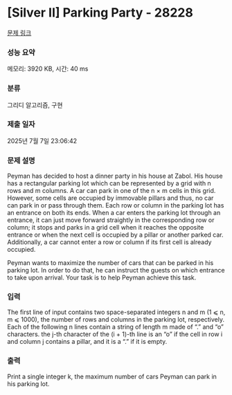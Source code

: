 # [Silver II] Parking Party - 28228 

[문제 링크](https://www.acmicpc.net/problem/28228) 

### 성능 요약

메모리: 3920 KB, 시간: 40 ms

### 분류

그리디 알고리즘, 구현

### 제출 일자

2025년 7월 7일 23:06:42

### 문제 설명

<p>Peyman has decided to host a dinner party in his house at Zabol. His house has a rectangular parking lot which can be represented by a grid with n rows and m columns. A car can park in one of the n × m cells in this grid. However, some cells are occupied by immovable pillars and thus, no car can park in or pass through them. Each row or column in the parking lot has an entrance on both its ends. When a car enters the parking lot through an entrance, it can just move forward straightly in the corresponding row or column; it stops and parks in a grid cell when it reaches the opposite entrance or when the next cell is occupied by a pillar or another parked car. Additionally, a car cannot enter a row or column if its first cell is already occupied.</p>

<p>Peyman wants to maximize the number of cars that can be parked in his parking lot. In order to do that, he can instruct the guests on which entrance to take upon arrival. Your task is to help Peyman achieve this task.</p>

### 입력 

 <p>The first line of input contains two space-separated integers n and m (1 ⩽ n, m ⩽ 1000), the number of rows and columns in the parking lot, respectively. Each of the following n lines contain a string of length m made of “.” and “o” characters. the j-th character of the (i + 1)-th line is an “o” if the cell in row i and column j contains a pillar, and it is a “.” if it is empty.</p>

### 출력 

 <p>Print a single integer k, the maximum number of cars Peyman can park in his parking lot.</p>

